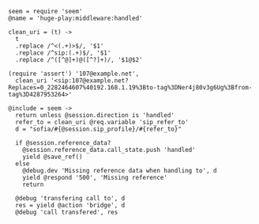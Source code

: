     seem = require 'seem'
    @name = 'huge-play:middleware:handled'

    clean_uri = (t) ->
      t
      .replace /^<(.+)>$/, '$1'
      .replace /^sip:(.+)$/, '$1'
      .replace /^([^@]+)@([^?]+)/, '$1@$2'

    (require 'assert') '107@example.net',
      clean_uri '<sip:107@example.net?Replaces=0_2282464607%40192.168.1.19%3Bto-tag%3DNer4j80v3g6Ug%3Bfrom-tag%3D4287953264>'

    @include = seem ->
      return unless @session.direction is 'handled'
      refer_to = clean_uri @req.variable 'sip_refer_to'
      d = "sofia/#{@session.sip_profile}/#{refer_to}"

      if @session.reference_data?
        @session.reference_data.call_state.push 'handled'
        yield @save_ref()
      else
        @debug.dev 'Missing reference data when handling to', d
        yield @respond '500', 'Missing reference'
        return

      @debug 'transfering call to', d
      res = yield @action 'bridge', d
      @debug 'call transfered', res
